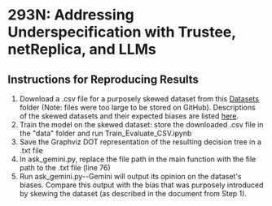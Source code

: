 # 293N: Addressing Underspecification with Trustee, netReplica, and LLMs

## Instructions for Reproducing Results

1. Download a .csv file for a purposely skewed dataset from this [Datasets](https://drive.google.com/drive/u/0/folders/1pguyQTppb_Tkx7trTBFLIMRQpi-62t51) folder (Note: files were too large to be stored on GitHub). Descriptions of the skewed datasets and their expected biases are listed [here](https://docs.google.com/document/d/1yiwdD8YjEYpeizg4z381aw-lVW_s7Haqur7X7dgoRc8/edit?tab=t.0). 
2. Train the model on the skewed dataset: store the downloaded .csv file in the "data" folder and run Train_Evaluate_CSV.ipynb
3. Save the Graphviz DOT representation of the resulting decision tree in a .txt file
4. In ask_gemini.py, replace the file path in the main function with the file path to the .txt file (line 76)
5. Run ask_gemini.py--Gemini will output its opinion on the dataset's biases. Compare this output with the bias that was purposely introduced by skewing the dataset (as described in the document from Step 1). 

